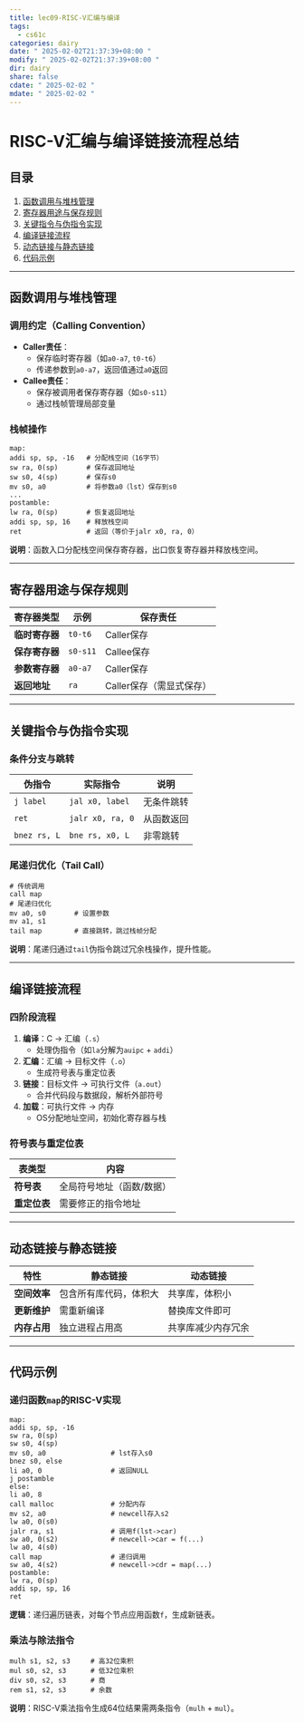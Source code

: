 ```yaml
---
title: lec09-RISC-V汇编与编译
tags:
  - cs61c
categories: dairy
date: " 2025-02-02T21:37:39+08:00 "
modify: " 2025-02-02T21:37:39+08:00 "
dir: dairy
share: false
cdate: " 2025-02-02 "
mdate: " 2025-02-02 "
---
```


# RISC-V汇编与编译链接流程总结

## 目录

1. [函数调用与堆栈管理](#函数调用与堆栈管理)
2. [寄存器用途与保存规则](#寄存器用途与保存规则)
3. [关键指令与伪指令实现](#关键指令与伪指令实现)
4. [编译链接流程](#编译链接流程)
5. [动态链接与静态链接](#动态链接与静态链接)
6. [代码示例](#代码示例)

---

## 函数调用与堆栈管理

### 调用约定（Calling Convention）

- **Caller责任**：
  - 保存临时寄存器（如`a0-a7`, `t0-t6`）
  - 传递参数到`a0-a7`，返回值通过`a0`返回
- **Callee责任**：
  - 保存被调用者保存寄存器（如`s0-s11`）
  - 通过栈帧管理局部变量

### 栈帧操作

```riscv
map:
addi sp, sp, -16   # 分配栈空间（16字节）
sw ra, 0(sp)       # 保存返回地址
sw s0, 4(sp)       # 保存s0
mv s0, a0          # 将参数a0（lst）保存到s0
...
postamble:
lw ra, 0(sp)       # 恢复返回地址
addi sp, sp, 16    # 释放栈空间
ret                # 返回（等价于jalr x0, ra, 0）
```

**说明**：函数入口分配栈空间保存寄存器，出口恢复寄存器并释放栈空间。

---

## 寄存器用途与保存规则

| 寄存器类型 | 示例       | 保存责任      |
|------------|------------|---------------|
| **临时寄存器** | `t0-t6`   | Caller保存     |
| **保存寄存器** | `s0-s11`  | Callee保存     |
| **参数寄存器** | `a0-a7`   | Caller保存     |
| **返回地址**  | `ra`       | Caller保存（需显式保存）|

---

## 关键指令与伪指令实现

### 条件分支与跳转

| 伪指令       | 实际指令           | 说明                     |
|--------------|--------------------|--------------------------|
| `j label`    | `jal x0, label`    | 无条件跳转               |
| `ret`        | `jalr x0, ra, 0`   | 从函数返回               |
| `bnez rs, L` | `bne rs, x0, L`    | 非零跳转                 |

### 尾递归优化（Tail Call）

```riscv
# 传统调用
call map
# 尾递归优化
mv a0, s0       # 设置参数
mv a1, s1
tail map        # 直接跳转，跳过栈帧分配
```

**说明**：尾递归通过`tail`伪指令跳过冗余栈操作，提升性能。

---

## 编译链接流程

### 四阶段流程

1. **编译**：C → 汇编（`.s`）
   - 处理伪指令（如`la`分解为`auipc` + `addi`）
2. **汇编**：汇编 → 目标文件（`.o`）
   - 生成符号表与重定位表
3. **链接**：目标文件 → 可执行文件（`a.out`）
   - 合并代码段与数据段，解析外部符号
4. **加载**：可执行文件 → 内存
   - OS分配地址空间，初始化寄存器与栈

### 符号表与重定位表

| 表类型       | 内容                   |
|--------------|------------------------|
| **符号表**   | 全局符号地址（函数/数据）|
| **重定位表** | 需要修正的指令地址      |

---

## 动态链接与静态链接

| 特性         | 静态链接                  | 动态链接                  |
|--------------|---------------------------|---------------------------|
| **空间效率** | 包含所有库代码，体积大    | 共享库，体积小            |
| **更新维护** | 需重新编译                | 替换库文件即可            |
| **内存占用** | 独立进程占用高            | 共享库减少内存冗余        |

---

## 代码示例

### 递归函数`map`的RISC-V实现

```riscv
map:
addi sp, sp, -16
sw ra, 0(sp)
sw s0, 4(sp)
mv s0, a0                # lst存入s0
bnez s0, else
li a0, 0                 # 返回NULL
j postamble
else:
li a0, 8
call malloc              # 分配内存
mv s2, a0                # newcell存入s2
lw a0, 0(s0)
jalr ra, s1              # 调用f(lst->car)
sw a0, 0(s2)             # newcell->car = f(...)
lw a0, 4(s0)
call map                 # 递归调用
sw a0, 4(s2)             # newcell->cdr = map(...)
postamble:
lw ra, 0(sp)
addi sp, sp, 16
ret
```

**逻辑**：递归遍历链表，对每个节点应用函数`f`，生成新链表。

### 乘法与除法指令

```riscv
mulh s1, s2, s3     # 高32位乘积
mul s0, s2, s3      # 低32位乘积
div s0, s2, s3      # 商
rem s1, s2, s3      # 余数
```

**说明**：RISC-V乘法指令生成64位结果需两条指令（`mulh` + `mul`）。
